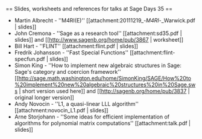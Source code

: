 == Slides, worksheets and references for talks at Sage Days 35 ==

 * Martin Albrecht - ''M4RI(E)'' [[attachment:20111219_-_M4RI_-_Warwick.pdf | slides]]
 * John Cremona - ''Sage as a research tool'' [[attachment:sd35.pdf | slides]] and [[http://www.sagenb.org/home/pub/3867 | worksheet]]
 * Bill Hart - ''FLINT'' [[attachment:flint.pdf | slides]]
 * Fredrik Johansson - ''Fast Special Functions'' [[attachment:flint-specfun.pdf | slides]]
 * Simon King - ''How to implement new algebraic structures in Sage: Sage's category and coercion framework'' [[http://sage.math.washington.edu/home/SimonKing/SAGE/How%20to%20implement%20new%20algebraic%20structures%20in%20Sage.sws | short version used here]] and [[http://sagenb.org/home/pub/3837 | original longer version]]
 * Andy Novocin - ''L1, a quasi-linear LLL algorithm'' [[attachment:novocin_L1.pdf | slides]]
 * Arne Storjohann - ''Some ideas for efficient implementation of algorithms for polynomial matrix computations'' [[attachment:talk.pdf | slides]]
